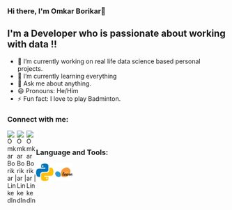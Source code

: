 ### Hi there, I'm Omkar Borikar👋

## I'm a Developer who is passionate about working with data !!


- 🔭 I’m currently working on real life data science based personal projects.
- 🌱 I’m currently learning everything 
- 💬 Ask me about anything.
- 😄 Pronouns: He/Him
- ⚡ Fun fact: I love to play Badminton.

### Connect with me:

[<img align="left" alt="OmkarBorikar | LinkedIn" width="22px" src="https://cdn.jsdelivr.net/npm/simple-icons@v3/icons/linkedin.svg" />][linkedin]
[<img align="left" alt="OmkarBorikar | LinkedIn" width="22px" src="https://cdn.jsdelivr.net/npm/simple-icons@v3/icons/kaggle.svg" />][kaggle]
[<img align="left" alt="OmkarBorikar | LinkedIn" width="22px" src="https://cdn.jsdelivr.net/npm/simple-icons@v3/icons/hackerrank.svg" />][hackerrank]

</br>

### Language and Tools:

<img src="https://github.com/mihir-workspace/mihir-workspace/blob/main/icons/python.svg" alt="python" width="40" height="40"/>  <img src="https://github.com/mihir-workspace/mihir-workspace/blob/main/icons/scikit.svg" alt="scikit_learn" width="40" height="40"/> 


[linkedin]: https://www.linkedin.com/in/omkar-borikar/
[kaggle]: https://www.kaggle.com/omkarborikar
[hackerrank]: https://www.hackerrank.com/omeeborikar


